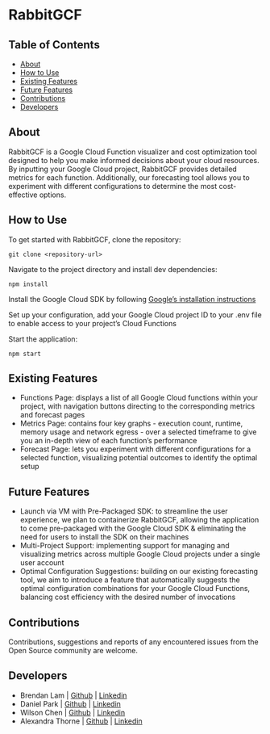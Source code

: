 # RabbitGCF

## Table of Contents

- [About](#about)
- [How to Use](#how-to-use)
- [Existing Features](#existing-features)
- [Future Features](#future-features)
- [Contributions](#contributions)
- [Developers](#developers)

## About

RabbitGCF is a Google Cloud Function visualizer and cost optimization tool designed to help you make informed decisions about your cloud resources. By inputting your Google Cloud project, RabbitGCF provides detailed metrics for each function. Additionally, our forecasting tool allows you to experiment with different configurations to determine the most cost-effective options.

## How to Use

To get started with RabbitGCF, clone the repository:

`git clone <repository-url>`

Navigate to the project directory and install dev dependencies:

`npm install`

Install the Google Cloud SDK by following [Google’s installation instructions](https://cloud.google.com/sdk/docs/install)

Set up your configuration, add your Google Cloud project ID to your .env file to enable access to your project’s Cloud Functions

Start the application:

`npm start`

## Existing Features

- Functions Page: displays a list of all Google Cloud functions within your project, with navigation buttons directing to the corresponding metrics and forecast pages
- Metrics Page: contains four key graphs - execution count, runtime, memory usage and network egress - over a selected timeframe to give you an in-depth view of each function’s performance
- Forecast Page: lets you experiment with different configurations for a selected function, visualizing potential outcomes to identify the optimal setup

## Future Features

- Launch via VM with Pre-Packaged SDK: to streamline the user experience, we plan to containerize RabbitGCF, allowing the application to come pre-packaged with the Google Cloud SDK & eliminating the need for users to install the SDK on their machines
- Multi-Project Support: implementing support for managing and visualizing metrics across multiple Google Cloud projects under a single user account
- Optimal Configuration Suggestions: building on our existing forecasting tool, we aim to introduce a feature that automatically suggests the optimal configuration combinations for your Google Cloud Functions, balancing cost efficiency with the desired number of invocations

## Contributions

Contributions, suggestions and reports of any encountered issues from the Open Source community are welcome.

## Developers

- Brendan Lam | [Github]() | [Linkedin]()
- Daniel Park | [Github]() | [Linkedin]()
- Wilson Chen | [Github]() | [Linkedin]()
- Alexandra Thorne | [Github](http://github.com/AlexaThr) | [Linkedin](http://linkedin.com/in/alexathorne)
